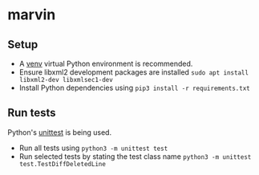 # marvin

## Setup
* A [venv](https://docs.python.org/3/library/venv.html) virtual Python environment is recommended.
* Ensure libxml2 development packages are installed `sudo apt install libxml2-dev libxmlsec1-dev`
* Install Python dependencies using `pip3 install -r requirements.txt`

## Run tests
Python's [unittest](https://docs.python.org/3/library/unittest.html) is being used.
* Run all tests using `python3 -m unittest test`
* Run selected tests by stating the test class name `python3 -m unittest test.TestDiffDeletedLine`
